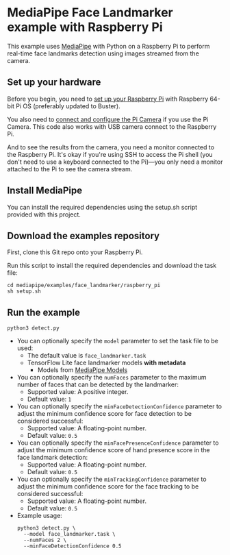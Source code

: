 # MediaPipe Face Landmarker example with Raspberry Pi

This example uses [MediaPipe](https://github.com/google/mediapipe) with Python on
a Raspberry Pi to perform real-time face landmarks detection using images
streamed from the camera.

## Set up your hardware

Before you begin, you need to
[set up your Raspberry Pi](https://projects.raspberrypi.org/en/projects/raspberry-pi-setting-up)
with Raspberry 64-bit Pi OS (preferably updated to Buster).

You also need to [connect and configure the Pi Camera](
https://www.raspberrypi.org/documentation/configuration/camera.md) if you use
the Pi Camera. This code also works with USB camera connect to the Raspberry Pi.

And to see the results from the camera, you need a monitor connected
to the Raspberry Pi. It's okay if you're using SSH to access the Pi shell
(you don't need to use a keyboard connected to the Pi)—you only need a monitor
attached to the Pi to see the camera stream.

## Install MediaPipe

You can install the required dependencies using the setup.sh script provided with this project.

## Download the examples repository

First, clone this Git repo onto your Raspberry Pi.

Run this script to install the required dependencies and download the task file:

```
cd mediapipe/examples/face_landmarker/raspberry_pi
sh setup.sh
```

## Run the example
```
python3 detect.py
```
*   You can optionally specify the `model` parameter to set the task file to be used:
    *   The default value is `face_landmarker.task`
    *   TensorFlow Lite face landmarker models **with metadata**  
        * Models from [MediaPipe Models](https://developers.google.com/mediapipe/solutions/vision/face_landmarker/index#models)
*   You can optionally specify the `numFaces` parameter to the maximum 
    number of faces that can be detected by the landmarker:
    *   Supported value: A positive integer.
    *   Default value: `1`
*   You can optionally specify the `minFaceDetectionConfidence` parameter to adjust the
    minimum confidence score for face detection to be considered successful:
    *   Supported value: A floating-point number.
    *   Default value: `0.5`
*   You can optionally specify the `minFacePresenceConfidence` parameter to adjust the 
    minimum confidence score of hand presence score in the face landmark detection:
    *   Supported value: A floating-point number.
    *   Default value: `0.5`
*   You can optionally specify the `minTrackingConfidence` parameter to adjust the 
    minimum confidence score for the face tracking to be considered successful:
    *   Supported value: A floating-point number.
    *   Default value: `0.5`
*   Example usage:
    ```
    python3 detect.py \
      --model face_landmarker.task \
      --numFaces 2 \
      --minFaceDetectionConfidence 0.5
    ```
